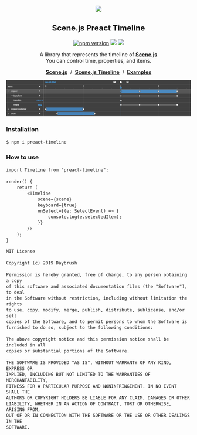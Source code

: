
<p align="middle"><img src="https://daybrush.com/scenejs/images/clapperboard.png" width="250"/></p>
<h2 align="middle">Scene.js Preact Timeline</h2>
<p align="middle"><a href="https://badge.fury.io/js/preact-timeline" target="_blank"><img src="https://badge.fury.io/js/preact-timeline.svg" alt="npm version" height="18"/></a> <img src="https://img.shields.io/badge/language-typescript-blue.svg"/> <a href="https://github.com/daybrush/scenejs-timeline/blob/master/LICENSE" target="_blank"><img src="https://img.shields.io/github/license/daybrush/scenejs-timeline.svg"/></a></p>


<p align="middle">A library that represents the timeline of <a href="https://github.com/daybrush/scenejs"><strong>Scene.js</strong></a><br/>You can control time, properties, and items.</p>

<p align="middle"><a href="https://github.com/daybrush/scenejs"><strong>Scene.js</strong></a> &nbsp;/&nbsp; <a href="https://github.com/daybrush/scenejs-timeline"><strong>Scene.js Timeline</strong></a> &nbsp;/&nbsp; <a href="https://daybrush.com/scenejs/features.html#timeline"><strong>Examples</strong></a></p>


<p align="middle"><img src="https://raw.githubusercontent.com/daybrush/scenejs-timeline/master/demo/images/timeline.png"/></p>


### Installation
```sh
$ npm i preact-timeline
```


### How to use
```tsx
import Timeline from "preact-timeline";

render() {
    return (
        <Timeline
            scene={scene}
            keyboard={true}
            onSelect={(e: SelectEvent) => {
                console.log(e.selectedItem);
            }}
        />
    );
}
```





```
MIT License

Copyright (c) 2019 Daybrush

Permission is hereby granted, free of charge, to any person obtaining a copy
of this software and associated documentation files (the "Software"), to deal
in the Software without restriction, including without limitation the rights
to use, copy, modify, merge, publish, distribute, sublicense, and/or sell
copies of the Software, and to permit persons to whom the Software is
furnished to do so, subject to the following conditions:

The above copyright notice and this permission notice shall be included in all
copies or substantial portions of the Software.

THE SOFTWARE IS PROVIDED "AS IS", WITHOUT WARRANTY OF ANY KIND, EXPRESS OR
IMPLIED, INCLUDING BUT NOT LIMITED TO THE WARRANTIES OF MERCHANTABILITY,
FITNESS FOR A PARTICULAR PURPOSE AND NONINFRINGEMENT. IN NO EVENT SHALL THE
AUTHORS OR COPYRIGHT HOLDERS BE LIABLE FOR ANY CLAIM, DAMAGES OR OTHER
LIABILITY, WHETHER IN AN ACTION OF CONTRACT, TORT OR OTHERWISE, ARISING FROM,
OUT OF OR IN CONNECTION WITH THE SOFTWARE OR THE USE OR OTHER DEALINGS IN THE
SOFTWARE.
```
